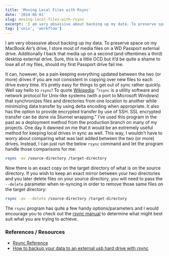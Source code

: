 ```yaml
---
title: 'Moving Local Files with Rsync'
date: '2014-06-01'
slug: moving-local-files-with-rsync
excerpt: 'I am very obsessive about backing up my data. To preserve space on my MacBook Air’s drive, I store most of media files on a WD Passport external drive. Additionally I back that media up on a second (and oftentimes a third) desktop external drive. Sure, this is a little OCD but it’d be quite a shame to lose all of my files, should my first Passport drive fail me.'
tag: ['unix', 'workflow']
---
```


I am very obsessive about backing up my data. To preserve space on my MacBook Air’s drive, I store most of media files on a WD Passport external drive. Additionally I back that media up on a second (and oftentimes a third) desktop external drive. Sure, this is a little OCD but it’d be quite a shame to lose all of my files, should my first Passport drive fail me.

It can, however, be a pain keeping everything updated between the two (or more) drives if you are not consistent in copying over new files to each drive every time. It’s pretty easy for things to get out of sync rather quickly. Well say hello to `rsync`! To quote [Wikipedia](http://en.wikipedia.org/wiki/Rsync "Wikipedia - Rsync"): “`rsync` is a utility software and network protocol for Unix-like systems (with a port to Microsoft Windows) that synchronizes files and directories from one location to another while minimizing data transfer by using delta encoding when appropriate. It also has the option to provide encrypted transfer by use of SSH. SSL encrypted transfer can be done via Stunnel wrapping.” I’ve used this program in the past as a deployment method from the production branch on many of my projects. One day it dawned on me that it would be an extremely useful method for keeping local drives in sync as well. This way, I wouldn’t have to worry about comparing what was last added between the two (or more) drives. Instead, I can just run the below `rsync` command and let the program handle those comparisons for me:

```bash
rsync -av /source-directory /target-directory

```

Now there is an exact copy on the target directory of what is on the source directory. If you wish to keep an exact mirror between your two directories and you later delete files on your source directory, you will need to pass the `--delete` parameter when re-syncing in order to remove those same files on the target directory:

```bash
rsync -av --delete /source-directory /target-directory

```

The `rsync` program has quite a few handy options/parameters and I would encourage you to check out the [rsync manual](http://ss64.com/bash/rsync.html "Rsync Manual") to determine what might best suit what you are trying to achieve.

### References / Resources

- [Rsync Reference](http://ss64.com/osx/rsync.html "Rsync Reference")
- [How to backup your data to an external usb hard drive with rsync](http://jordilin.wordpress.com/2006/07/29/howto-backup-your-data-to-an-external-usb-hard-drive-with-rsync/ "How to backup your data to an external usb hard drive with rsync")